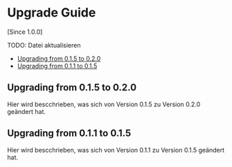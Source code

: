 # Upgrade Guide

[Since 1.0.0]

TODO: Datei aktualisieren

- [Upgrading from 0.1.5 to 0.2.0](#0.1.5_to_0.2.0)
- [Upgrading from 0.1.1 to 0.1.5](#0.1.1_to_0.1.5)

<a name="0.1.5_to_0.2.0"></a>
## Upgrading from 0.1.5 to 0.2.0

Hier wird bescchrieben, was sich von Version 0.1.5 zu Version 0.2.0 geändert hat.

<a name="0.1.1_to_0.1.5"></a>
## Upgrading from 0.1.1 to 0.1.5

Hier wird bescchrieben, was sich von Version 0.1.1 zu Version 0.1.5 geändert hat.
